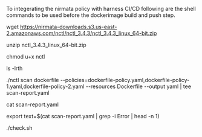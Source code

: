 To integerating the nirmata policy with harness CI/CD following are the shell commands to be used before the dockerimage build and push step.

wget https://nirmata-downloads.s3.us-east-2.amazonaws.com/nctl/nctl_3.4.3/nctl_3.4.3_linux_64-bit.zip

unzip nctl_3.4.3_linux_64-bit.zip

chmod u+x nctl

ls -lrth

./nctl scan dockerfile --policies=dockerfile-policy.yaml,dockerfile-policy-1.yaml,dockerfile-policy-2.yaml --resources Dockerfile --output yaml | tee scan-report.yaml

cat scan-report.yaml

export text=$(cat scan-report.yaml | grep -i  Error | head -n 1)

./check.sh
